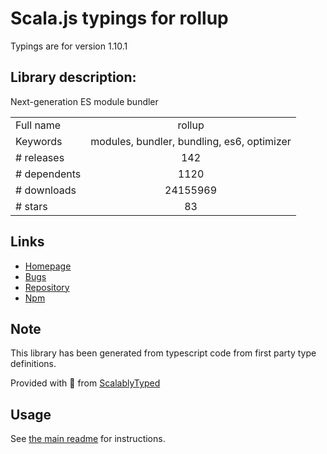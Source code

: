 
# Scala.js typings for rollup

Typings are for version 1.10.1

## Library description:
Next-generation ES module bundler

|                    |                 |
| ------------------ | :-------------: |
| Full name          | rollup |
| Keywords           | modules, bundler, bundling, es6, optimizer |
| # releases         | 142 |
| # dependents       | 1120 |
| # downloads        | 24155969 |
| # stars            | 83 |

## Links
- [Homepage](https://github.com/rollup/rollup)
- [Bugs](https://github.com/rollup/rollup/issues)
- [Repository](https://github.com/rollup/rollup)
- [Npm](https://www.npmjs.com/package/rollup)
    


## Note
This library has been generated from typescript code from first party type definitions.

Provided with :purple_heart: from [ScalablyTyped](https://github.com/oyvindberg/ScalablyTyped)

## Usage
See [the main readme](../../readme.md) for instructions.


